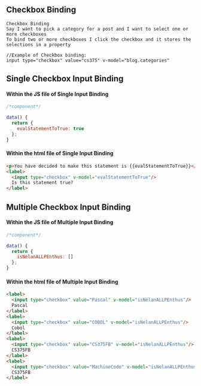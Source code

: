 ## Checkbox Binding
```
Checkbox Binding 
Say I want to pick a category for a post and I want to select one or more checkboxes
To bind two or more checkboxes I click the checkbox and it stores the selections in a property
```

```vuejs
//Example of Checkbox binding:
input type="checkbox" value="cs375" v-model="blog.categories" 
```


## Single Checkbox Input Binding
#### Within the JS file of Single Input Binding
```js
/*component*/

data() {
  return {
    evalStatementToTrue: true
  };
}
```

#### Within the html file of Single Input Binding
```html
<p>You have decided to make this statement is {{evalStatementToTrue}}</p>
<label>
  <input type="checkbox" v-model="evalStatementToTrue"/>
  Is this statement true?
</label>
```

## Multiple Checkbox Input Binding
#### Within the JS file of Multiple Input Binding
```js
/*component*/

data() {
  return {
    isNelanALLPEnthus: []
  };
}
```
#### Within the html file of Multiple Input Binding
```html
<label>
  <input type="checkbox" value="Pascal" v-model="isNelanALLPEnthus"/>
  Pascal
</label>
<label>
  <input type="checkbox" value="COBOL" v-model="isNelanALLPEnthus"/>
  Cobol
</label>
<label>
  <input type="checkbox" value="CS375FB" v-model="isNelanALLPEnthus"/>
  CS375FB
</label>
<label>
  <input type="checkbox" value="MachineCode" v-model="isNelanALLPEnthus"/>
  CS375FB
</label>
```
